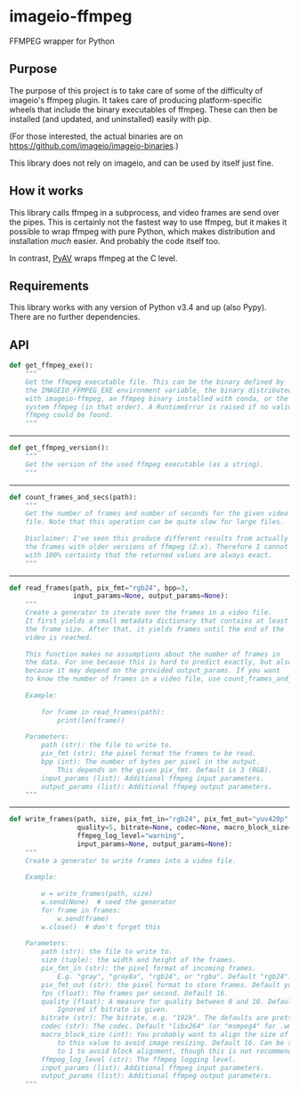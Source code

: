 # imageio-ffmpeg
FFMPEG wrapper for Python


## Purpose

The purpose of this project is to take care of some of the difficulty
of imageio's ffmpeg plugin. It takes care of producing platform-specific
wheels that include the binary executables of ffmpeg. These
can then be installed (and updated, and uninstalled) easily with pip.

(For those interested, the actual binaries are on https://github.com/imageio/imageio-binaries.)

This library does not rely on imageio, and can be used by itself just fine.


## How it works

This library calls ffmpeg in a subprocess, and video frames are send over
the pipes. This is certainly not the fastest way to use ffmpeg, but it
makes it possible to wrap ffmpeg with pure Python, which makes distribution
and installation *much* easier. And probably the code itself too.

In contrast, [PyAV](https://github.com/mikeboers/PyAV) wraps ffmpeg at the C
level.


## Requirements

This library works with any version of Python v3.4 and up (also Pypy). There
are no further dependencies.


## API

```py
def get_ffmpeg_exe():
    """
    Get the ffmpeg executable file. This can be the binary defined by 
    the IMAGEIO_FFMPEG_EXE environment variable, the binary distributed
    with imageio-ffmpeg, an ffmpeg binary installed with conda, or the
    system ffmpeg (in that order). A RuntimeError is raised if no valid
    ffmpeg could be found.
    """
```

----

```py
def get_ffmpeg_version():
    """
    Get the version of the used ffmpeg executable (as a string).
    """
```

----

```py
def count_frames_and_secs(path):
    """
    Get the number of frames and number of seconds for the given video
    file. Note that this operation can be quite slow for large files.
    
    Disclaimer: I've seen this produce different results from actually reading
    the frames with older versions of ffmpeg (2.x). Therefore I cannot say
    with 100% certainty that the returned values are always exact.
    """
```

----

```py
def read_frames(path, pix_fmt="rgb24", bpp=3,
                input_params=None, output_params=None):
    """
    Create a generator to iterate over the frames in a video file.
    It first yields a small metadata dictionary that contains at least
    the frame size. After that, it yields frames until the end of the
    video is reached.
    
    This function makes no assumptions about the number of frames in
    the data. For one because this is hard to predict exactly, but also
    because it may depend on the provided output_params. If you want
    to know the number of frames in a video file, use count_frames_and_secs().
    
    Example:
    
        for frame in read_frames(path):
            print(len(frame))
    
    Parameters:
        path (str): the file to write to.
        pix_fmt (str): the pixel format the frames to be read.
        bpp (int): The number of bytes per pixel in the output.
            This depends on the given pix_fmt. Default is 3 (RGB).
        input_params (list): Additional ffmpeg input parameters.
        output_params (list): Additional ffmpeg output parameters.
    """
```

----

```py
def write_frames(path, size, pix_fmt_in="rgb24", pix_fmt_out="yuv420p", fps=16,
                 quality=5, bitrate=None, codec=None, macro_block_size=16,
                 ffmpeg_log_level="warning",
                 input_params=None, output_params=None):
    """
    Create a generator to write frames into a video file.
    
    Example:
    
        w = write_frames(path, size)
        w.send(None)  # seed the generator
        for frame in frames:
            w.send(frame)
        w.close()  # don't forget this
    
    Parameters:
        path (str): the file to write to.
        size (tuple): the width and height of the frames.
        pix_fmt_in (str): the pixel format of incoming frames.
            E.g. "gray", "gray8a", "rgb24", or "rgba". Default "rgb24".
        pix_fmt_out (str): the pixel format to store frames. Default yuv420p".
        fps (float): The frames per second. Default 16.
        quality (float): A measure for quality between 0 and 10. Default 5.
            Ignored if bitrate is given.
        bitrate (str): The bitrate, e.g. "192k". The defaults are pretty good.
        codec (str): The codec. Default "libx264" (or "msmpeg4" for .wmv).
        macro_block_size (int): You probably want to align the size of frames
            to this value to avoid image resizing. Default 16. Can be set
            to 1 to avoid block alignment, though this is not recommended.
        ffmpeg_log_level (str): The ffmpeg logging level.
        input_params (list): Additional ffmpeg input parameters.
        output_params (list): Additional ffmpeg output parameters.
    """
```
